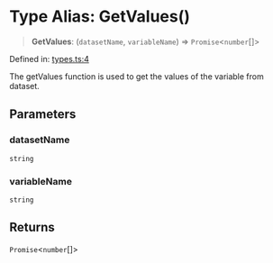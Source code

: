 # Type Alias: GetValues()

> **GetValues**: (`datasetName`, `variableName`) => `Promise`\<`number`[]\>

Defined in: [types.ts:4](https://github.com/GeoDaCenter/openassistant/blob/2cb8f20a901f3385efeb40778248119c5e49db78/packages/echarts/src/types.ts#L4)

The getValues function is used to get the values of the variable from dataset.

## Parameters

### datasetName

`string`

### variableName

`string`

## Returns

`Promise`\<`number`[]\>
